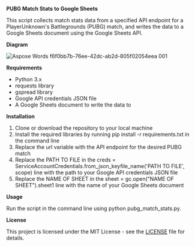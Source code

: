 ﻿**PUBG Match Stats to Google Sheets**

This script collects match stats data from a specified API endpoint for a PlayerUnknown's Battlegrounds (PUBG) match, and writes the data to a Google Sheets document using the Google Sheets API.

**Diagram**

![Aspose Words f6f0bb7b-76ee-42dc-ab2d-805f02054eea 001](https://user-images.githubusercontent.com/37781149/233157425-0d0222e2-6ce4-4e40-98d5-1f498fbeb9f7.png)

**Requirements**

- Python 3.x
- requests library
- gspread library
- Google API credentials JSON file
- A Google Sheets document to write the data to

**Installation**

1. Clone or download the repository to your local machine
1. Install the required libraries by running pip install -r requirements.txt in the command line
1. Replace the url variable with the API endpoint for the desired PUBG match
1. Replace the PATH TO FILE in the creds = ServiceAccountCredentials.from\_json\_keyfile\_name('PATH TO FILE', scope) line with the path to your Google API credentials JSON file
1. Replace the NAME OF SHEET in the sheet = gc.open("NAME OF SHEET").sheet1 line with the name of your Google Sheets document

**Usage**

Run the script in the command line using python pubg\_match\_stats.py.

**License**

This project is licensed under the MIT License - see the [LICENSE](https://chat.openai.com/c/LICENSE) file for details.

